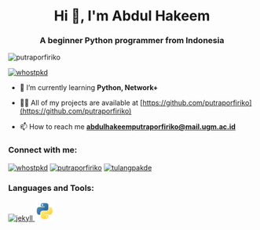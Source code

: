 <h1 align="center">Hi 👋, I'm Abdul Hakeem</h1>
<h3 align="center">A beginner Python programmer from Indonesia</h3>

<p align="left"> <img src="https://komarev.com/ghpvc/?username=putraporfiriko&label=Profile%20views&color=0e75b6&style=flat" alt="putraporfiriko" /> </p>

<p align="left"> <a href="https://twitter.com/whtpkd" target="blank"><img src="https://img.shields.io/twitter/follow/whtpkd?logo=twitter&style=for-the-badge" alt="whostpkd" /></a> </p>

- 🌱 I’m currently learning **Python, Network+**

- 👨‍💻 All of my projects are available at [https://github.com/putraporfiriko](https://github.com/putraporfiriko)

- 📫 How to reach me **abdulhakeemputraporfiriko@mail.ugm.ac.id**

<h3 align="left">Connect with me:</h3>
<p align="left">
<a href="https://twitter.com/whostpkd" target="blank"><img align="center" src="https://raw.githubusercontent.com/rahuldkjain/github-profile-readme-generator/master/src/images/icons/Social/twitter.svg" alt="whostpkd" height="30" width="40" /></a>
<a href="https://linkedin.com/in/putraporfiriko" target="blank"><img align="center" src="https://raw.githubusercontent.com/rahuldkjain/github-profile-readme-generator/master/src/images/icons/Social/linked-in-alt.svg" alt="putraporfiriko" height="30" width="40" /></a>
<a href="https://instagram.com/tulangpakde" target="blank"><img align="center" src="https://raw.githubusercontent.com/rahuldkjain/github-profile-readme-generator/master/src/images/icons/Social/instagram.svg" alt="tulangpakde" height="30" width="40" /></a>
</p>

<h3 align="left">Languages and Tools:</h3>
<p align="left"> <a href="https://jekyllrb.com/" target="_blank" rel="noreferrer"> <img src="https://www.vectorlogo.zone/logos/jekyllrb/jekyllrb-icon.svg" alt="jekyll" width="40" height="40"/> </a> <a href="https://www.python.org" target="_blank" rel="noreferrer"> <img src="https://raw.githubusercontent.com/devicons/devicon/master/icons/python/python-original.svg" alt="python" width="40" height="40"/> </a> </p>
